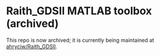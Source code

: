 Raith_GDSII MATLAB toolbox (archived)
==========================

This repo is now archived; it is currently being maintained at [ahryciw/Raith_GDSII](https://github.com/ahryciw/). 